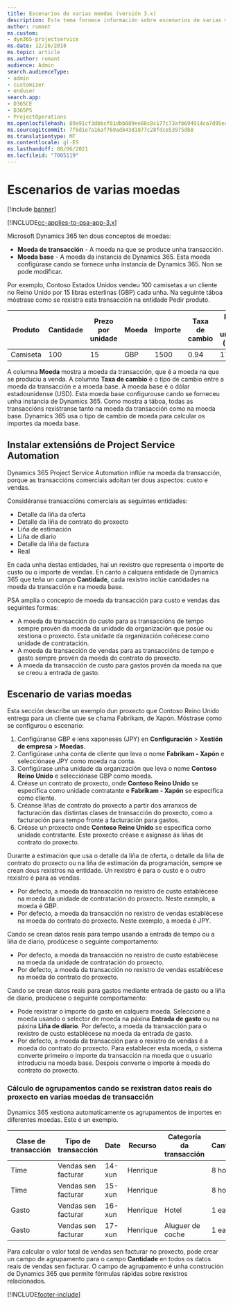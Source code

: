 ```yaml
---
title: Escenarios de varias moedas (versión 3.x)
description: Este tema fornece información sobre escenarios de varias moedas.
author: rumant
ms.custom:
- dyn365-projectservice
ms.date: 12/26/2018
ms.topic: article
ms.author: rumant
audience: Admin
search.audienceType:
- admin
- customizer
- enduser
search.app:
- D365CE
- D365PS
- ProjectOperations
ms.openlocfilehash: 89a91cf3dbbcf81dbb089ee88c8c177c73afb694914ca7d95eae96776d38abed
ms.sourcegitcommit: 7f8d1e7a16af769adb43d1877c28fdce53975db8
ms.translationtype: MT
ms.contentlocale: gl-ES
ms.lasthandoff: 08/06/2021
ms.locfileid: "7005119"
---
```

# <a name="multiple-currency-scenarios"></a>Escenarios de varias moedas

[!include [banner](../includes/psa-now-project-operations.md)]

[!INCLUDE[cc-applies-to-psa-app-3.x](../includes/cc-applies-to-psa-app-3x.md)]

Microsoft Dynamics 365 ten dous conceptos de moedas:

- **Moeda de transacción** - A moeda na que se produce unha transacción. 
- **Moeda base** - A moeda da instancia de Dynamics 365. Esta moeda configúrase cando se fornece unha instancia de Dynamics 365. Non se pode modificar.

Por exemplo, Contoso Estados Unidos vendeu 100 camisetas a un cliente no Reino Unido por 15 libras esterlinas (GBP) cada unha. Na seguinte táboa móstrase como se rexistra esta transacción na entidade Pedir produto.

| Produto | Cantidade | Prezo por unidade | Moeda | Importe | Taxa de cambio | Prezo por unidade (base)| Cantidade (base)|
|---------|----------|----------------|----------|--------|---------------|----------------------|--------------|
| Camiseta | 100      | 15             | GBP      | 1500   | 0.94          | 17,25 $               | 1725 $       |

A columna **Moeda** mostra a moeda da transacción, que é a moeda na que se produciu a venda. A columna **Taxa de cambio** é o tipo de cambio entre a moeda da transacción e a moeda base. A moeda base é o dólar estadounidense (USD). Esta moeda base configurouse cando se forneceu unha instancia de Dynamics 365.
Como mostra a táboa, todas as transaccións rexístranse tanto na moeda da transacción como na moeda base. Dynamics 365 usa o tipo de cambio de moeda para calcular os importes da moeda base.

## <a name="project-service-automation-extensions"></a>Instalar extensións de Project Service Automation

Dynamics 365 Project Service Automation inflúe na moeda da transacción, porque as transaccións comerciais adoitan ter dous aspectos: custo e vendas.

Considéranse transaccións comerciais as seguintes entidades:

- Detalle da liña da oferta
- Detalle da liña de contrato do proxecto
- Liña de estimación
- Liña de diario
- Detalle da liña de factura
- Real

En cada unha destas entidades, hai un rexistro que representa o importe de custo ou o importe de vendas. En canto a calquera entidade de Dynamics 365 que teña un campo **Cantidade**, cada rexistro inclúe cantidades na moeda da transacción e na moeda base. 

PSA amplía o concepto de moeda da transacción para custo e vendas das seguintes formas:

- A moeda da transacción do custo para as transaccións de tempo sempre provén da moeda da unidade da organización que posúe ou xestiona o proxecto. Esta unidade da organización coñécese como unidade de contratación.
- A moeda da transacción de vendas para as transaccións de tempo e gasto sempre provén da moeda do contrato do proxecto.
- A moeda da transacción de custo para gastos provén da moeda na que se creou a entrada de gasto.

## <a name="multiple-currency-scenario"></a>Escenario de varias moedas

Esta sección describe un exemplo dun proxecto que Contoso Reino Unido entrega para un cliente que se chama Fabrikam, de Xapón. Móstrase como se configurou o escenario:

1. Configúranse GBP e iens xaponeses (JPY) en **Configuración** \> **Xestión de empresa** \> **Moedas**. 
2. Configúrase unha conta de cliente que leva o nome **Fabrikam - Xapón** e selecciónase JPY como moeda na conta.
3. Configúrase unha unidade da organización que leva o nome **Contoso Reino Unido** e selecciónase GBP como moeda.
4. Créase un contrato de proxecto, onde **Contoso Reino Unido** se especifica como unidade contratante e **Fabrikam - Xapón** se especifica como cliente.
5. Créanse liñas de contrato do proxecto a partir dos arranxos de facturación das distintas clases de transacción do proxecto, como a facturación para tempo fronte a facturación para gastos.
6. Créase un proxecto onde **Contoso Reino Unido** se especifica como unidade contratante. Este proxecto créase e asígnase ás liñas de contrato do proxecto.


Durante a estimación que usa o detalle da liña de oferta, o detalle da liña de contrato do proxecto ou na liña de estimación da programación, sempre se crean dous rexistros na entidade. Un rexistro é para o custo e o outro rexistro é para as vendas.

- Por defecto, a moeda da transacción no rexistro de custo establécese na moeda da unidade de contratación do proxecto. Neste exemplo, a moeda é GBP.
- Por defecto, a moeda da transacción no rexistro de vendas establécese na moeda do contrato do proxecto. Neste exemplo, a moeda é JPY.

Cando se crean datos reais para tempo usando a entrada de tempo ou a liña de diario, prodúcese o seguinte comportamento:

- Por defecto, a moeda da transacción no rexistro de custo establécese na moeda da unidade de contratación do proxecto.
- Por defecto, a moeda da transacción no rexistro de vendas establécese na moeda do contrato do proxecto.

Cando se crean datos reais para gastos mediante entrada de gasto ou a liña de diario, prodúcese o seguinte comportamento:

- Pode rexistrar o importe do gasto en calquera moeda. Seleccione a moeda usando o selector de moeda na páxina **Entrada de gasto** ou na páxina **Liña de diario**. Por defecto, a moeda da transacción para o rexistro de custo establécese na moeda da entrada de gasto. 
- Por defecto, a moeda da transacción para o rexistro de vendas é a moeda do contrato do proxecto. Para establecer esta moeda, o sistema converte primeiro o importe da transacción na moeda que o usuario introduciu na moeda base. Despois converte o importe á moeda do contrato do proxecto. 

### <a name="computing-roll-ups-when-project-actuals-are-recorded-in-multiple-transaction-currencies"></a>Cálculo de agrupamentos cando se rexistran datos reais do proxecto en varias moedas de transacción

Dynamics 365 xestiona automaticamente os agrupamentos de importes en diferentes moedas. Este é un exemplo.

| Clase de transacción | Tipo de transacción| Date   | Recurso | Categoría da transacción | Cantidade | Prezo por unidade | Importe      | Taxa de cambio | Cantidade en base |
|-------------------|------------------|--------|----------|----------------------|----------|--------------|-------------|---------------|----------------|
| Time              | Vendas sen facturar   | 14-xun | Henrique  |                      | 8 horas    | 20.000 JPY    | 160.000 JPY | 123           | 1300,81 USD    |
| Time              | Vendas sen facturar   | 15-xun | Henrique  |                      | 8 horas    | 20.000 JPY    | 160.000 JPY | 123           | 1300,81 USD    |
| Gasto           | Vendas sen facturar   | 16-xun | Henrique  | Hotel                | 1 ea     | 250 EUR      | 250 EUR     | 0.94          | 265,95 USD     |
| Gasto           | Vendas sen facturar   | 17-xun | Henrique  | Aluguer de coche           | 1 ea     | 150 EUR      | 150 EUR     | 0.94          | 159,57 USD     |

Para calcular o valor total de vendas sen facturar no proxecto, pode crear un campo de agrupamento para o campo **Cantidade** en todos os datos reais de vendas sen facturar. O campo de agrupamento é unha construción de Dynamics 365 que permite fórmulas rápidas sobre rexistros relacionados.


[!INCLUDE[footer-include](../includes/footer-banner.md)]